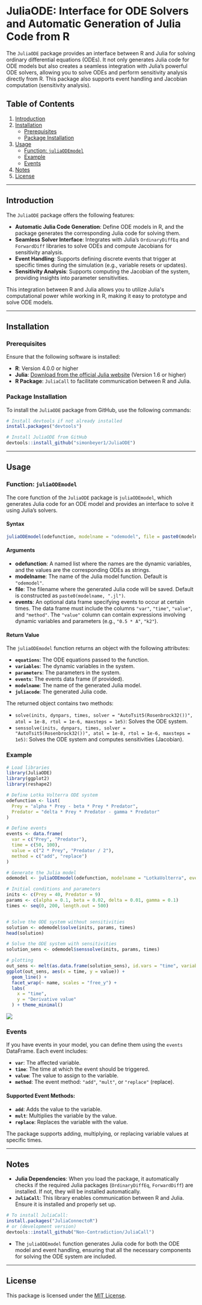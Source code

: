 # JuliaODE: Interface for ODE Solvers and Automatic Generation of Julia Code from R

The `JuliaODE` package provides an interface between R and Julia for solving ordinary differential equations (ODEs). It not only generates Julia code for ODE models but also creates a seamless integration with Julia’s powerful ODE solvers, allowing you to solve ODEs and perform sensitivity analysis directly from R. This package also supports event handling and Jacobian computation (sensitivity analysis).

## Table of Contents

1. [Introduction](#introduction)
2. [Installation](#installation)
    - [Prerequisites](#prerequisites)
    - [Package Installation](#package-installation)
3. [Usage](#usage)
    - [Function: `juliaODEmodel`](#function-juliaodemodel)
    - [Example](#example)
    - [Events](#events)
4. [Notes](#notes)
5. [License](#license)

---

## Introduction

The `JuliaODE` package offers the following features:

- **Automatic Julia Code Generation**: Define ODE models in R, and the package generates the corresponding Julia code for solving them.
- **Seamless Solver Interface**: Integrates with Julia’s `OrdinaryDiffEq` and `ForwardDiff` libraries to solve ODEs and compute Jacobians for sensitivity analysis.
- **Event Handling**: Supports defining discrete events that trigger at specific times during the simulation (e.g., variable resets or updates).
- **Sensitivity Analysis**: Supports computing the Jacobian of the system, providing insights into parameter sensitivities.

This integration between R and Julia allows you to utilize Julia's computational power while working in R, making it easy to prototype and solve ODE models.

---

## Installation

### Prerequisites

Ensure that the following software is installed:

- **R**: Version 4.0.0 or higher
- **Julia**: [Download from the official Julia website](https://julialang.org/downloads/) (Version 1.6 or higher)
- **R Package**: `JuliaCall` to facilitate communication between R and Julia.

### Package Installation

To install the `JuliaODE` package from GitHub, use the following commands:

```r
# Install devtools if not already installed
install.packages("devtools")

# Install JuliaODE from GitHub
devtools::install_github("simonbeyer1/JuliaODE")
```

---

## Usage

### Function: `juliaODEmodel`

The core function of the `JuliaODE` package is `juliaODEmodel`, which generates Julia code for an ODE model and provides an interface to solve it using Julia’s solvers.

#### Syntax

```r
juliaODEmodel(odefunction, modelname = "odemodel", file = paste0(modelname, ".jl"), events = NULL)
```

#### Arguments

- **odefunction**: A named list where the names are the dynamic variables, and the values are the corresponding ODEs as strings.
- **modelname**: The name of the Julia model function. Default is `"odemodel"`.
- **file**: The filename where the generated Julia code will be saved. Default is constructed as `paste0(modelname, ".jl")`.
- **events**: An optional data frame specifying events to occur at certain times. The data frame must include the columns `"var"`, `"time"`, `"value"`, and `"method"`. The `"value"` column can contain expressions involving dynamic variables and parameters (e.g., `"0.5 * A"`, `"k2"`).

#### Return Value

The `juliaODEmodel` function returns an object with the following attributes:

- **`equations`**: The ODE equations passed to the function.
- **`variables`**: The dynamic variables in the system.
- **`parameters`**: The parameters in the system.
- **`events`**: The events data frame (if provided).
- **`modelname`**: The name of the generated Julia model.
- **`juliacode`**: The generated Julia code.

The returned object contains two methods:

- `solve(inits, dynpars, times, solver = "AutoTsit5(Rosenbrock32())", atol = 1e-8, rtol = 1e-6, maxsteps = 1e5)`: Solves the ODE system.
- `senssolve(inits, dynpars, times, solver = "AutoTsit5(Rosenbrock32())", atol = 1e-8, rtol = 1e-6, maxsteps = 1e5)`: Solves the ODE system and computes sensitivities (Jacobian).

### Example

```r
# Load libraries
library(JuliaODE)
library(ggplot2)
library(reshape2)

# Define Lotka Volterra ODE system
odefunction <- list(
  Prey = "alpha * Prey - beta * Prey * Predator",
  Predator = "delta * Prey * Predator - gamma * Predator"
)

# Define events 
events <- data.frame(
  var = c("Prey", "Predator"),
  time = c(50, 100),
  value = c("2 * Prey", "Predator / 2"),
  method = c("add", "replace")
)

# Generate the Julia model
odemodel <- juliaODEmodel(odefunction, modelname = "LotkaVolterra", events = events)

# Initial conditions and parameters
inits <- c(Prey = 40, Predator = 9)
params <- c(alpha = 0.1, beta = 0.02, delta = 0.01, gamma = 0.1)
times <- seq(0, 200, length.out = 500)


# Solve the ODE system without sensitivities
solution <- odemodel$solve(inits, params, times)
head(solution)

# Solve the ODE system with sensitivities
solution_sens <- odemodel$senssolve(inits, params, times)

# plotting
out_sens <- melt(as.data.frame(solution_sens), id.vars = "time", variable.name = "name", value.name = "value")
ggplot(out_sens, aes(x = time, y = value)) +
  geom_line() +
  facet_wrap(~ name, scales = "free_y") +
  labs(
    x = "time",
    y = "Derivative value"
  ) + theme_minimal()
```
![](figures/outLV.png)<!-- -->

### Events

If you have events in your model, you can define them using the `events` DataFrame. Each event includes:

- **`var`**: The affected variable.
- **`time`**: The time at which the event should be triggered.
- **`value`**: The value to assign to the variable.
- **`method`**: The event method: `"add"`, `"mult"`, or `"replace"` (replace).

#### Supported Event Methods:
- **`add`**: Adds the value to the variable.
- **`mult`**: Multiplies the variable by the value.
- **`replace`**: Replaces the variable with the value.

The package supports adding, multiplying, or replacing variable values at specific times.

---

## Notes

- **Julia Dependencies**: When you load the package, it automatically checks if the required Julia packages (`OrdinaryDiffEq`, `ForwardDiff`) are installed. If not, they will be installed automatically.
- **`JuliaCall`**: This library enables communication between R and Julia. Ensure it is installed and properly set up.

```r
# To install JuliaCall:
install.packages("JuliaConnectoR")
# or (development version)
devtools::install_github("Non-Contradiction/JuliaCall")
```

- The `juliaODEmodel` function generates Julia code for both the ODE model and event handling, ensuring that all the necessary components for solving the ODE system are included.

---

## License

This package is licensed under the [MIT License](LICENSE).
